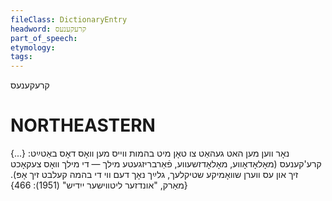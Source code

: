```yaml
---
fileClass: DictionaryEntry
headword: קרעקענעס
part_of_speech: 
etymology: 
tags: 
---
```

קרעקענעס

NORTHEASTERN
==============

נאָר ווען מען האט געהאַט צו טאָן מיט בהמות ווייס מען וואָס דאָס באַטײַט: {...} קרע'קענעס (מאָלאָדאָווע, מאָלאָדזשעווע, פֿאַרבריזגעטע מילך — די מילך וואָס צעקאָכט זיך און עס ווערן שוואָמיקע שטיקלעך, גלײַך נאָך דעם ווי די בהמה קעלבט זיך אָפּ).
{מאַרק, "אונדזער ליטווישער ייִדיש" (1951): 466}
